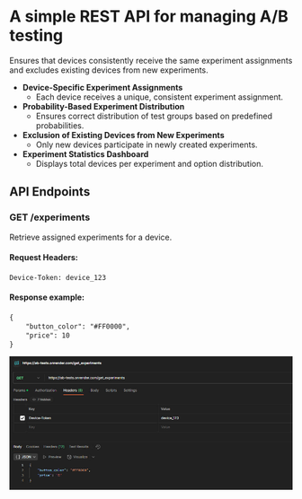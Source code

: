 # A simple **REST API** for managing A/B testing
Ensures that devices consistently receive the same experiment assignments and excludes existing devices from new experiments.

- **Device-Specific Experiment Assignments**  
  - Each device receives a unique, consistent experiment assignment.  
- **Probability-Based Experiment Distribution**  
  - Ensures correct distribution of test groups based on predefined probabilities.  
- **Exclusion of Existing Devices from New Experiments**  
  - Only new devices participate in newly created experiments.  
- **Experiment Statistics Dashboard**  
  - Displays total devices per experiment and option distribution.

## API Endpoints  

### GET /experiments  
Retrieve assigned experiments for a device.  

#### Request Headers:  
```http
Device-Token: device_123
```

#### Response example:  
```http
{
    "button_color": "#FF0000",
    "price": 10
}
```

![Postman](images/postman.jpg)
